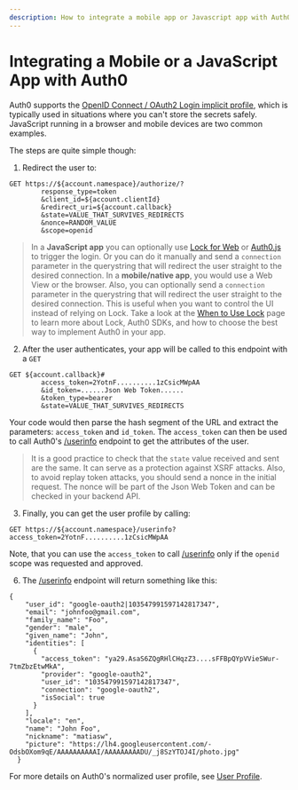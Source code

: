 ```yaml
---
description: How to integrate a mobile app or Javascript app with Auth0.
---
```


# Integrating a Mobile or a JavaScript App with Auth0

Auth0 supports the [OpenID Connect / OAuth2 Login implicit profile](http://openid.net/specs/openid-connect-implicit-1_0.html), which is typically used in situations where you can't store the secrets safely. JavaScript running in a browser and mobile devices are two common examples.

The steps are quite simple though:

1. Redirect the user to:

  <pre style="word-wrap:break-word"><code>GET https://${account.namespace}/authorize/?
        response_type=token
        &client_id=${account.clientId}
        &redirect_uri=${account.callback}
        &state=VALUE_THAT_SURVIVES_REDIRECTS
        &nonce=RANDOM_VALUE
        &scope=openid</code></pre>

  > In a **JavaScript app** you can optionally use [Lock for Web](/libraries/lock/v10) or [Auth0.js](/libraries/auth0js/v8) to trigger the login. Or you can do it manually and send a `connection` parameter in the querystring that will redirect the user straight to the desired connection.
  In a **mobile/native app**, you would use a Web View or the browser. Also, you can optionally send a `connection` parameter in the querystring that will redirect the user straight to the desired connection. This is useful when you want to control the UI instead of relying on Lock. Take a look at the [When to Use Lock](/libraries/when-to-use-lock) page to learn more about Lock, Auth0 SDKs, and how to choose the best way to implement Auth0 in your app.

2. After the user authenticates, your app will be called to this endpoint with a `GET`

  <pre style="word-wrap:break-word"><code>GET ${account.callback}#
        access_token=2YotnF..........1zCsicMWpAA
        &id_token=......Json Web Token......
        &token_type=bearer
        &state=VALUE_THAT_SURVIVES_REDIRECTS</code></pre>


  Your code would then parse the hash segment of the URL and extract the parameters: `access_token` and `id_token`. The `access_token` can then be used to call Auth0's [/userinfo](/api/authentication/reference#get-user-info) endpoint to get the attributes of the user.

  > It is a good practice to check that the `state` value received and sent are the same. It can serve as a protection against XSRF attacks. Also, to avoid replay token attacks, you should send a nonce in the initial request. The nonce will be part of the Json Web Token and can be checked in your backend API.

3. Finally, you can get the user profile by calling:

  <pre style="word-wrap:break-word"><code>GET https://${account.namespace}/userinfo?access_token=2YotnF..........1zCsicMWpAA</code></pre>

  Note, that you can use the `access_token` to call [/userinfo](/api/authentication/reference#get-user-info) only if the `openid` scope was requested and approved.

6. The [/userinfo](/api/authentication/reference#get-user-info) endpoint will return something like this:

  <pre><code>{
    "user_id": "google-oauth2|103547991597142817347",
    "email": "johnfoo@gmail.com",
    "family_name": "Foo",
    "gender": "male",
    "given_name": "John",
    "identities": [
      {
        "access_token": "ya29.AsaS6ZQgRHlCHqzZ3....sFFBpQYpVVieSWur-7tmZbzEtwMkA",
        "provider": "google-oauth2",
        "user_id": "103547991597142817347",
        "connection": "google-oauth2",
        "isSocial": true
      }
    ],
    "locale": "en",
    "name": "John Foo",
    "nickname": "matiasw",
    "picture": "https://lh4.googleusercontent.com/-OdsbOXom9qE/AAAAAAAAAAI/AAAAAAAAADU/_j8SzYTOJ4I/photo.jpg"
  }</code></pre>

For more details on Auth0's normalized user profile, see [User Profile](/user-profile).
